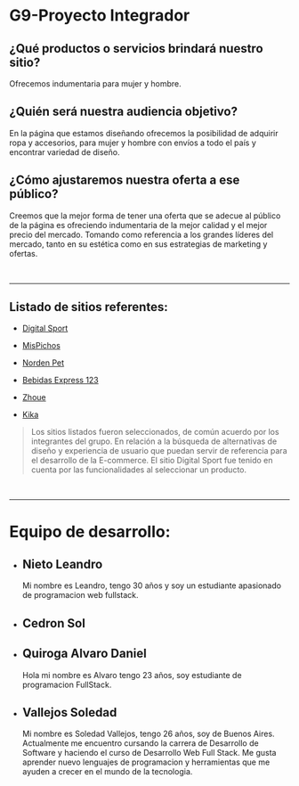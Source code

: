 # G9-Proyecto Integrador

 ## ¿Qué productos o servicios brindará nuestro sitio?
Ofrecemos indumentaria para mujer y hombre.

## ¿Quién será nuestra audiencia objetivo?
En la página que estamos diseñando ofrecemos la posibilidad de adquirir ropa y accesorios, para mujer y hombre con envíos a todo el país y encontrar variedad de diseño.

## ¿Cómo ajustaremos nuestra oferta a ese público?
Creemos que la mejor forma de tener una oferta que se adecue al público de la página es ofreciendo indumentaria de la mejor calidad y el mejor precio del mercado. Tomando como referencia a los grandes líderes del mercado, tanto en su estética como en sus estrategias de marketing y ofertas.

<br/>

<!-- --------------------------------------------------------------------- -->
___


## Listado de sitios referentes:
 - [Digital Sport](https://www.digitalsport.com.ar/) 

- [MisPichos](https://mispichos.com/)

- [Norden Pet](https://nordenpet.com.ar/)

- [Bebidas Express 123](https://www.bebidasexpress123.com)

- [Zhoue](https://www.zhoue.com.ar/)

- [Kika](https://www.kikamayorista.com.ar/remeras-7)

 > Los sitios listados fueron seleccionados, de común acuerdo por los integrantes del grupo. En relación a la búsqueda de alternativas de diseño y experiencia de usuario que puedan servir de referencia para el desarrollo de la E-commerce. El sitio Digital Sport fue tenido en cuenta por las funcionalidades al seleccionar un producto. 

<br/>

<!-- --------------------------------------------------------------------- -->
___

# Equipo de desarrollo:

- ## Nieto Leandro
     Mi nombre es Leandro, tengo 30 años y soy un estudiante apasionado de programacion web fullstack.


- ## Cedron Sol

- ## Quiroga Alvaro Daniel
     Hola mi nombre es Alvaro tengo 23 años, soy estudiante de programacion FullStack.

- ## Vallejos Soledad
     Mi nombre es Soledad Vallejos, tengo 26 años, soy de Buenos Aires. Actualmente me encuentro cursando la carrera de Desarrollo de Software y haciendo el curso de Desarrollo      Web Full Stack. Me gusta aprender nuevo lenguajes de programacion y herramientas que me ayuden a crecer en el mundo de la tecnologia. 



